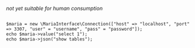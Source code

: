 
*not yet suitable for human consumption*

<code>
$maria = new \MariaInterface\Connection(["host" => "localhost", "port" => 3307, "user" = "username", "pass" = "password"]);
echo $maria->value("select 1");
echo $maria->json("show tables");
</code>
